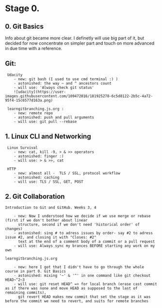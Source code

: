 Stage 0.
============================================================================================

## 0. Git Basics

 Info about git became more clear. I definetly will use big part of it, but decided for now concentrate on simpler part and touch on more advanced in due time with a reference.

## Git:
	 Udacity
		- new: git bash (I used to use cmd terminal :) )
		- astonished: the way ~ and ^ ancestors count
		- will use: 'Always check git status'
		![udacity](https://user-images.githubusercontent.com/109472016/181925278-6c5d8122-2b5c-4a72-95f4-15c6577d163a.png)

	 learngitbranching.js.org :
		- new: remote repo
		- astonished: push and pull arguments
		- will use: git pull --rebase


## 1. Linux CLI and Networking

	 Linux Survival 
		- new: cat, kill -9, > & >> operators
		- astonished: finger :)
		- will use: > & >>, cat

	 HTTP
		- new: almost all -  TLS / SSL, protocol workflow 
		- astonished: caching
		- will use: TLS / SSL, GET, POST 
		
		
## 2. Git Collaboration

	Introduction to Git and GitHub. Weeks 3, 4
	
		- new: Now I understood how we decide if we use merge or rebase (first if we don't bother about linear
		  structure, second if we don't need 'historical order' of changes)
		- astonished: sing # to adress issues by order- say #2 to adress issue #2, and closing it with "Closes: #2"
		  text at the end of a comment body of a commit or a pull request 
		- will use: Always sync my brances BEFORE starting any work on my own

	learngitbranching.js.org
	
		- new: here I got that I didn't have to go through the whole course in part 0. Git Basics
		- astonished: mixing '~' & '^' in one command like git checkout HEAD~^2~3
 		- will use: git reset HEAD^ => for local branch (erase cast commit as if there was none and move HEAD as supposed to the last of remaining commits),
		  git revert HEAD makes new commit that set the stage as it was before the commit we need to revert, and suits for remote branches
